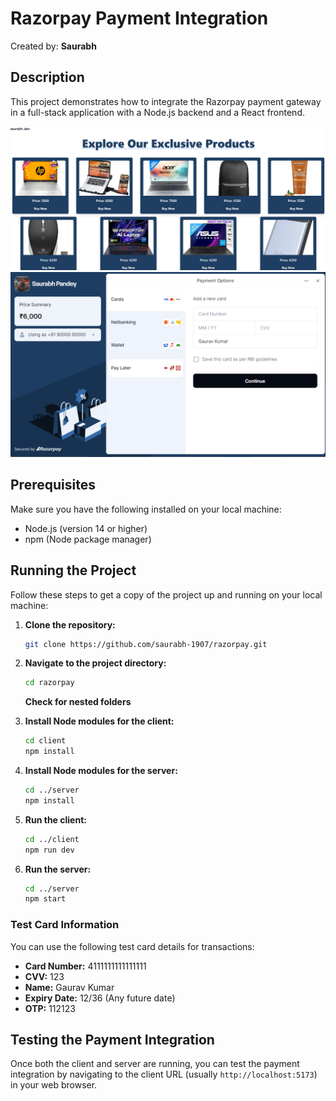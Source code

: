 # Razorpay Payment Integration
Created by: **Saurabh**

## Description
This project demonstrates how to integrate the Razorpay payment gateway in a full-stack application with a Node.js backend and a React frontend.

![Screenshot 1](./s1.png)
![Screenshot 2](./s2.png)


## Prerequisites
Make sure you have the following installed on your local machine:
- Node.js (version 14 or higher)
- npm (Node package manager)

## Running the Project

Follow these steps to get a copy of the project up and running on your local machine:

1. **Clone the repository:**
   ```bash
   git clone https://github.com/saurabh-1907/razorpay.git
   ```

2. **Navigate to the project directory:**
   ```bash
   cd razorpay
   ```
   **Check for nested folders**

3. **Install Node modules for the client:**
   ```bash
   cd client
   npm install
   ```

4. **Install Node modules for the server:**
   ```bash
   cd ../server
   npm install
   ```

5. **Run the client:**
   ```bash
   cd ../client
   npm run dev
   ```

6. **Run the server:**
   ```bash
   cd ../server
   npm start
   ```
### Test Card Information

You can use the following test card details for transactions:

- **Card Number:** 4111111111111111
- **CVV:** 123
- **Name:** Gaurav Kumar
- **Expiry Date:** 12/36 (Any future date)
- **OTP:** 112123

## Testing the Payment Integration
Once both the client and server are running, you can test the payment integration by navigating to the client URL (usually `http://localhost:5173`) in your web browser.


